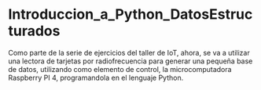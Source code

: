 # Introduccion_a_Python_DatosEstructurados
Como parte de la serie de ejercicios del taller de IoT, ahora, se va a utilizar una lectora de tarjetas por radiofrecuencia para generar una pequeña base de datos, utilizando como elemento de control, la microcomputadora Raspberry PI 4, programandola en el lenguaje Python.

